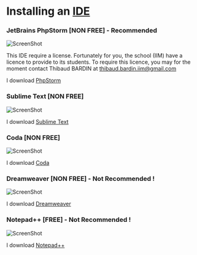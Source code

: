 Installing an [IDE][1]
==================================================

### JetBrains PhpStorm [NON FREE] - Recommended

![ScreenShot][102]

This IDE require a license. Fortunately for you, the school (IIM) have a licence to provide to its students. To require this licence, you may for the moment contact Thibaud BARDIN at thibaud.bardin.iim@gmail.com

I download [PhpStorm][2]

### Sublime Text [NON FREE]

![ScreenShot][103]

I download [Sublime Text][3]

### Coda [NON FREE]

![ScreenShot][104]

I download [Coda][4]

### Dreamweaver [NON FREE] - Not Recommended !

![ScreenShot][105]

I download [Dreamweaver][5]

### Notepad++ [FREE] - Not Recommended !

![ScreenShot][106]

I download [Notepad++][6]

[1]:  http://en.wikipedia.org/wiki/Integrated_development_environment
[2]:  http://www.jetbrains.com/phpstorm/
[3]:  http://www.sublimetext.com/
[4]:  http://panic.com/coda/
[5]:  http://www.adobe.com/en/products/dreamweaver.html
[6]:  http://notepad-plus-plus.org/

[102]: https://raw.github.com/Irvyne/IIM_A1/master/Resources/img/phpstorm.png
[103]: https://raw.github.com/Irvyne/IIM_A1/master/Resources/img/sublimetext.png
[104]: https://raw.github.com/Irvyne/IIM_A1/master/Resources/img/coda.png
[105]: https://raw.github.com/Irvyne/IIM_A1/master/Resources/img/dreamweaver.png
[106]: https://raw.github.com/Irvyne/IIM_A1/master/Resources/img/notepad++.png